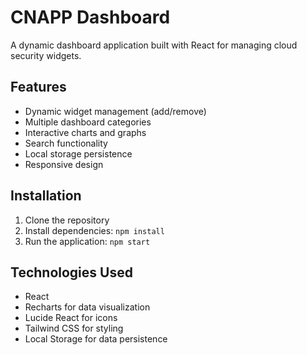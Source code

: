 # CNAPP Dashboard

A dynamic dashboard application built with React for managing cloud security widgets.

## Features
- Dynamic widget management (add/remove)
- Multiple dashboard categories
- Interactive charts and graphs
- Search functionality
- Local storage persistence
- Responsive design

## Installation

1. Clone the repository
2. Install dependencies: `npm install`
3. Run the application: `npm start`

## Technologies Used
- React
- Recharts for data visualization
- Lucide React for icons
- Tailwind CSS for styling
- Local Storage for data persistence